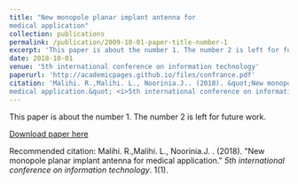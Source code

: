```yaml
---
title: "New monopole planar implant antenna for
medical application"
collection: publications
permalink: /publication/2009-10-01-paper-title-number-1
excerpt: 'This paper is about the number 1. The number 2 is left for future work.'
date: 2018-10-01
venue: '5th international conference on information technology'
paperurl: 'http://academicpages.github.io/files/confrance.pdf'
citation: 'Malihi. R.,Malihi. L., Noorinia.J.. (2018). &quot;New monopole planar implant antenna for
medical application.&quot; <i>5th international conference on information technology</i>. 1(1).'
---
```

This paper is about the number 1. The number 2 is left for future work.

[Download paper here](http://academicpages.github.io/files/confrance.pdf)

Recommended citation: Malihi. R.,Malihi. L., Noorinia.J. . (2018). "New monopole planar implant antenna for
medical application." <i>5th international conference on information technology</i>. 1(1).
